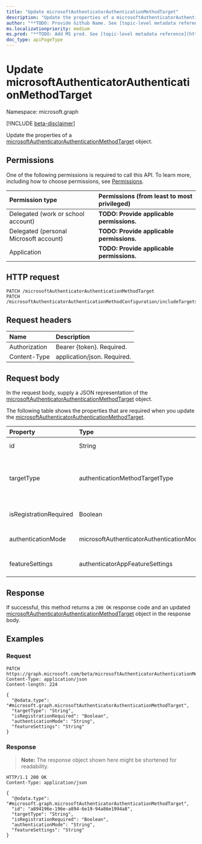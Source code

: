 ```yaml
---
title: "Update microsoftAuthenticatorAuthenticationMethodTarget"
description: "Update the properties of a microsoftAuthenticatorAuthenticationMethodTarget object."
author: "**TODO: Provide Github Name. See [topic-level metadata reference](https://msgo.azurewebsites.net/add/document/guidelines/metadata.html#topic-level-metadata)**"
ms.localizationpriority: medium
ms.prod: "**TODO: Add MS prod. See [topic-level metadata reference](https://msgo.azurewebsites.net/add/document/guidelines/metadata.html#topic-level-metadata)**"
doc_type: apiPageType
---
```


# Update microsoftAuthenticatorAuthenticationMethodTarget
Namespace: microsoft.graph

[!INCLUDE [beta-disclaimer](../../includes/beta-disclaimer.md)]

Update the properties of a [microsoftAuthenticatorAuthenticationMethodTarget](../resources/microsoftauthenticatorauthenticationmethodtarget.md) object.

## Permissions
One of the following permissions is required to call this API. To learn more, including how to choose permissions, see [Permissions](/graph/permissions-reference).

|Permission type|Permissions (from least to most privileged)|
|:---|:---|
|Delegated (work or school account)|**TODO: Provide applicable permissions.**|
|Delegated (personal Microsoft account)|**TODO: Provide applicable permissions.**|
|Application|**TODO: Provide applicable permissions.**|

## HTTP request

<!-- {
  "blockType": "ignored"
}
-->
``` http
PATCH /microsoftAuthenticatorAuthenticationMethodTarget
PATCH /microsoftAuthenticatorAuthenticationMethodConfiguration/includeTargets/{microsoftAuthenticatorAuthenticationMethodTargetId}
```

## Request headers
|Name|Description|
|:---|:---|
|Authorization|Bearer {token}. Required.|
|Content-Type|application/json. Required.|

## Request body
In the request body, supply a JSON representation of the [microsoftAuthenticatorAuthenticationMethodTarget](../resources/microsoftauthenticatorauthenticationmethodtarget.md) object.

The following table shows the properties that are required when you update the [microsoftAuthenticatorAuthenticationMethodTarget](../resources/microsoftauthenticatorauthenticationmethodtarget.md).

|Property|Type|Description|
|:---|:---|:---|
|id|String|**TODO: Add Description** Inherited from [entity](../resources/entity.md)|
|targetType|authenticationMethodTargetType|**TODO: Add Description** Inherited from [authenticationMethodTarget](../resources/authenticationmethodtarget.md). The possible values are: `user`, `group`, `unknownFutureValue`.|
|isRegistrationRequired|Boolean|**TODO: Add Description** Inherited from [authenticationMethodTarget](../resources/authenticationmethodtarget.md)|
|authenticationMode|microsoftAuthenticatorAuthenticationMode|**TODO: Add Description**. The possible values are: `deviceBasedPush`, `push`, `any`.|
|featureSettings|authenticatorAppFeatureSettings|**TODO: Add Description**. The possible values are: `requireNumberMatching`.|



## Response

If successful, this method returns a `200 OK` response code and an updated [microsoftAuthenticatorAuthenticationMethodTarget](../resources/microsoftauthenticatorauthenticationmethodtarget.md) object in the response body.

## Examples

### Request
<!-- {
  "blockType": "request",
  "name": "update_microsoftauthenticatorauthenticationmethodtarget"
}
-->
``` http
PATCH https://graph.microsoft.com/beta/microsoftAuthenticatorAuthenticationMethodTarget
Content-Type: application/json
Content-length: 224

{
  "@odata.type": "#microsoft.graph.microsoftAuthenticatorAuthenticationMethodTarget",
  "targetType": "String",
  "isRegistrationRequired": "Boolean",
  "authenticationMode": "String",
  "featureSettings": "String"
}
```


### Response
>**Note:** The response object shown here might be shortened for readability.
<!-- {
  "blockType": "response",
  "truncated": true
}
-->
``` http
HTTP/1.1 200 OK
Content-Type: application/json

{
  "@odata.type": "#microsoft.graph.microsoftAuthenticatorAuthenticationMethodTarget",
  "id": "a894196e-196e-a894-6e19-94a86e1994a8",
  "targetType": "String",
  "isRegistrationRequired": "Boolean",
  "authenticationMode": "String",
  "featureSettings": "String"
}
```

